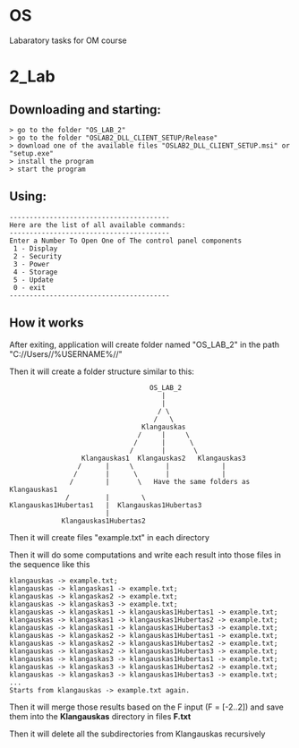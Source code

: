 # OS
Labaratory tasks for OM course 

# 2_Lab

## Downloading and starting:

```console
> go to the folder "OS_LAB_2"
> go to the folder "OSLAB2_DLL_CLIENT_SETUP/Release"
> download one of the available files "OSLAB2_DLL_CLIENT_SETUP.msi" or "setup.exe"
> install the program
> start the program
```

## Using:

```console
----------------------------------------
Here are the list of all available commands:
----------------------------------------
Enter a Number To Open One of The control panel components
 1 - Display
 2 - Security
 3 - Power
 4 - Storage
 5 - Update
 0 - exit
----------------------------------------
```

## How it works

After exiting, application will create folder named "OS_LAB_2" in the path "C://Users//%USERNAME%//"

Then it will create a folder structure similar to this:

```console
                                   OS_LAB_2
                                      |
                                      |
                                     / \
                                    /   \
                                 Klangauskas
                                /     |     \
                               /      |      \
                              /       |       \
                  Klangauskas1  Klangauskas2   Klangauskas3
                 /      |     \        |             |
                /       |      \       |             |
               /        |       \   Have the same folders as Klangauskas1
              /         |        \
Klangauskas1Hubertas1   |  Klangauskas1Hubertas3
                        |
             Klangauskas1Hubertas2
```

Then it will create files "example.txt" in each directory

Then it will do some computations and write each result into those files in the sequence like this

```console
klangauskas -> example.txt;
klangauskas -> klangaskas1 -> example.txt;
klangauskas -> klangaskas2 -> example.txt;
klangauskas -> klangaskas3 -> example.txt;
klangauskas -> klangaskas1 -> klangauskas1Hubertas1 -> example.txt;
klangauskas -> klangaskas1 -> klangauskas1Hubertas2 -> example.txt;
klangauskas -> klangaskas1 -> klangauskas1Hubertas3 -> example.txt;
klangauskas -> klangaskas2 -> klangauskas1Hubertas1 -> example.txt;
klangauskas -> klangaskas2 -> klangauskas1Hubertas2 -> example.txt;
klangauskas -> klangaskas2 -> klangauskas1Hubertas3 -> example.txt;
klangauskas -> klangaskas3 -> klangauskas1Hubertas1 -> example.txt;
klangauskas -> klangaskas3 -> klangauskas1Hubertas2 -> example.txt;
klangauskas -> klangaskas3 -> klangauskas1Hubertas3 -> example.txt;
...
Starts from klangauskas -> example.txt again.
```

Then it will merge those results based on the F input (F = [-2..2]) and save them into the **Klangauskas** directory in files **F.txt**

Then it will delete all the subdirectories from Klangauskas recursively
